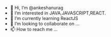 - 👋 Hi, I’m @ankeshanurag
- 👀 I’m interested in JAVA,JAVASCRIPT,REACT.
- 🌱 I’m currently learning ReactJS
- 💞️ I’m looking to collaborate on ...
- 📫 How to reach me ...

<!---
ankeshanurag/ankeshanurag is a ✨ special ✨ repository because its `README.md` (this file) appears on your GitHub profile.
You can click the Preview link to take a look at your changes.
--->
